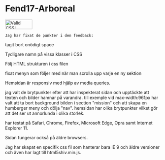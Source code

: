 # Fend17-Arboreal
<p>
    <a href="http://jigsaw.w3.org/css-validator/check/referer">
        <img style="border:0;width:88px;height:31px"
            src="http://jigsaw.w3.org/css-validator/images/vcss"
            alt="Valid CSS!" />
    </a>
</p>
    
    Jag har fixat de punkter i den feedback:

 tagit bort onödigt space

 Tydligare namn på vissa klasser i CSS

 Följ HTML strukturen i css filen

 fixat menyn som följer med när man scrolla upp varje en ny sektion

Hemsidan är responsiv med hjälp av media queries.

 jag valt de brytpunkter efter att har inspekterat sidan och upptäckte att texten och bilder hamnar på varandra.
till exemple vid max-width:961px har valt att ta bort background bilden i section "mission" och att skapa en humberger meny och dölja "nav".
hemsidan har olika brytpunkter vilket gör att det ser ut annorlunda i olika storlek.

har testat på Safari, Chrome, Firefox, Microsoft Edge, Opra samt Internet Explorer 11.

Sidan fungerar också på äldre browsers.

 Jag har skapat en specifik css fil som hanterar bara IE 9 och äldre versioner och även har lagt till html5shiv.min.js.
